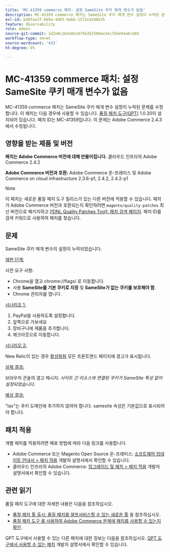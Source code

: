 ```yaml
---
title: 'MC-41359 commerce 패치: 설정 SameSite 쿠키 매개 변수가 없음'
description: MC-41359 commerce 패치는 SameSite 쿠키 매개 변수 설정이 누락된 문제를 수정합니다. 이 패치는 [Quality Patches Tool (QPT)](/help/announcements/adobe-commerce-announcements/magento-quality-patches-released-new-tool-to-self-serve-quality-patches.md) 1.0.20이 설치된 경우 사용할 수 있습니다. 패치 ID는 MC-41359입니다. 이 문제는 Adobe Commerce 2.4.3에서 수정됩니다.
exl-id: b48faa3f-0d9a-4d65-9abb-1573c6240635
feature: Observability
role: Admin
source-git-commit: 1d2e0c1b4a8e3d79a362500ee3ec7bde84a6ce0d
workflow-type: tm+mt
source-wordcount: '433'
ht-degree: 0%

---
```


# MC-41359 commerce 패치: 설정 SameSite 쿠키 매개 변수가 없음

MC-41359 commerce 패치는 SameSite 쿠키 매개 변수 설정이 누락된 문제를 수정합니다. 이 패치는 다음 경우에 사용할 수 있습니다. [품질 패치 도구(QPT)](/help/announcements/adobe-commerce-announcements/magento-quality-patches-released-new-tool-to-self-serve-quality-patches.md) 1.0.20이 설치되어 있습니다. 패치 ID는 MC-41359입니다. 이 문제는 Adobe Commerce 2.4.3에서 수정됩니다.

## 영향을 받는 제품 및 버전

**패치는 Adobe Commerce 버전에 대해 만들어집니다.** 클라우드 인프라의 Adobe Commerce 2.4.2

**Adobe Commerce 버전과 호환:** Adobe Commerce 온-프레미스 및 Adobe Commerce on cloud infrastructure 2.3.6-p1, 2.4.2, 2.4.2-p1

>[!NOTE]
>
>이 패치는 새로운 품질 패치 도구 릴리스가 있는 다른 버전에 적용할 수 있습니다. 패치가 Adobe Commerce 버전과 호환되는지 확인하려면 `magento/quality-patches` 최신 버전으로 패키지하고 [[!DNL Quality Patches Tool]: 패치 검색 페이지](https://devdocs.magento.com/quality-patches/tool.html#patch-grid). 패치 ID를 검색 키워드로 사용하여 패치를 찾습니다.

## 문제

SameSite 쿠키 매개 변수의 설정이 누락되었습니다.

<u>재현 단계:</u>

사전 요구 사항:

* Chrome을 열고 chrome://flags/ 로 이동합니다.
* 사용 **SameSite를 기본 쿠키로 지정** 및 **SameSite가 없는 쿠키를 보호해야 함**.
* Chrome 관리자를 엽니다.

<u>시나리오 1:</u>

1. PayPal을 사용하도록 설정합니다.
1. 앞쪽으로 가보세요
1. 장바구니에 제품을 추가합니다.
1. 체크아웃으로 이동합니다.

<u>시나리오 2:</u>

New Relic이 있는 경우 [활성화됨](https://docs.magento.com/user-guide/reports/new-relic-reporting.html) 모든 프론트엔드 페이지에 경고가 표시됩니다.

<u>실제 결과:</u>

브라우저 콘솔의 경고 메시지: *사이트 간 리소스와 연결된 쿠키가 SameSite 특성 없이 설정되었습니다.*

<u>예상 결과:</u>

&quot;lax&quot;는 쿠키 도메인에 추가하지 않아야 합니다. samesite 속성은 기본값으로 표시되어야 합니다.

## 패치 적용

개별 패치를 적용하려면 배포 방법에 따라 다음 링크를 사용합니다.

* Adobe Commerce 또는 Magento Open Source 온-프레미스: [소프트웨어 업데이트 안내서 > 패치 적용](https://devdocs.magento.com/guides/v2.4/comp-mgr/patching/mqp.html) 개발자 설명서에서 확인할 수 있습니다.
* 클라우드 인프라의 Adobe Commerce: [업그레이드 및 패치 > 패치 적용](https://devdocs.magento.com/cloud/project/project-patch.html) 개발자 설명서에서 확인할 수 있습니다.

## 관련 읽기

품질 패치 도구에 대한 자세한 내용은 다음을 참조하십시오.

* [품질 패치 툴 출시: 품질 패치를 셀프서비스할 수 있는 새로운 툴](/help/announcements/adobe-commerce-announcements/magento-quality-patches-released-new-tool-to-self-serve-quality-patches.md) 을 참조하십시오.
* [품질 패치 도구 를 사용하여 Adobe Commerce 문제에 패치를 사용할 수 있는지 확인](/help/support-tools/patches-available-in-qpt-tool/check-patch-for-magento-issue-with-magento-quality-patches.md).

QPT 도구에서 사용할 수 있는 다른 패치에 대한 정보는 다음을 참조하십시오. [QPT 도구에서 사용할 수 있는 패치](https://devdocs.magento.com/quality-patches/tool.html#patch-grid) 개발자 설명서에서 확인할 수 있습니다.
